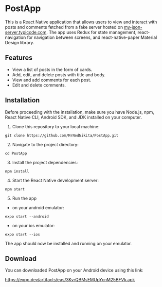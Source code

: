 # PostApp

This is a React Native application that allows users to view and interact with posts and comments fetched from a fake server hosted on [my-json-server.typicode.com](https://my-json-server.typicode.com/). The app uses Redux for state management, react-navigation for navigation between screens, and react-native-paper Material Design library.

## Features

- View a list of posts in the form of cards.
- Add, edit, and delete posts with title and body.
- View and add comments for each post.
- Edit and delete comments.

## Installation

Before proceeding with the installation, make sure you have Node.js, npm, React Native CLI, Android SDK, and JDK installed on your computer.

1. Clone this repository to your local machine:
```
git clone https://github.com/MrNedNikita/PostApp.git
```
2. Navigate to the project directory:
```
cd PostApp
```
3. Install the project dependencies:
```
npm install
```
4. Start the React Native development server:
```
npm start
```
5. Run the app 
- on your android emulator:
```
expo start --android
```
- on your ios emulator: 
```
expo start --ios
```
The app should now be installed and running on your emulator.

## Download

You can downloaded PostApp on your Android device using this link: 

https://expo.dev/artifacts/eas/3KvrQBMsEMUpYcnM25BFVk.apk

